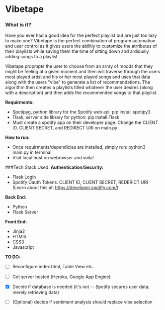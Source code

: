 # Vibetape

### What is it?

Have you ever had a good idea for the perfect playlist but are just too lazy to make one? Vibetape is the perfect combination of program automation and user control as it gives users the abilitiy to customize the atrributes of their playlists while saving them the time of sitting down and ardiously adding songs to a playlist.

Vibetape propmpts the user to choose from an array of moods that they might be feeling at a given moment and then will traverse through the users most played artist and his or her most played songs and uses that data along with the users "vibe" to generate a list of recommendations. The algorithm then creates a playlists titled whatever the user desires (along with a description) and then adds the recommended songs to that playlist.

**Requirments:**
- Spotipyg, python library for the Spotify web api: pip install spotipy3
- Flask, server side library for python:  pip install Flask
- Must create a spotify app on their developer page. Change the CLIENT ID, CLIENT SECRET, and REDIRECT URI on main.py

**How to run:**
- Once requirments/dependicies are installed, simply run: python3 main.py in terminal
- Visit local host on webrowser and voila!

###Tech Stack Used:
**Authentication/Security:**
  - Flask Login
  - Spotify Oauth Tokens: CLIENT ID, CLIENT SECRET, REDERICT URI (Learn about this at: https://developer.spotify.com/)

**Back End:**
  - Python
  - Flask Server

**Front End:**
  - Jinja2
  - HTMl5
  - CSS3
  - Javascript
  
**TO DO:**
  - [ ] Reconfigure index.html, Table View etc.
  - [ ] Get server hosted (Heroku, Google App Engine)
  - [X] Decide if database is needed (it's not -- Spotify secures user data; merely retrieving data)
  - [ ] \(Optional) decide if sentiment analysis should replace vibe selection


